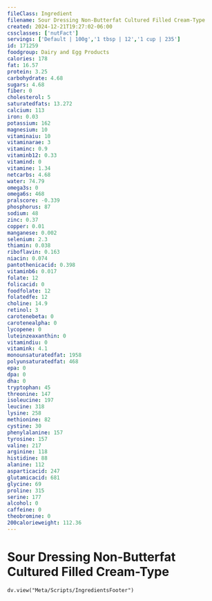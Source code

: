 ```yaml
---
fileClass: Ingredient
filename: Sour Dressing Non-Butterfat Cultured Filled Cream-Type
created: 2024-12-21T19:27:02-06:00
cssclasses: ['nutFact']
servings: ['Default | 100g','1 tbsp | 12','1 cup | 235']
id: 171259
foodgroup: Dairy and Egg Products
calories: 178
fat: 16.57
protein: 3.25
carbohydrate: 4.68
sugars: 4.68
fiber: 0
cholesterol: 5
saturatedfats: 13.272
calcium: 113
iron: 0.03
potassium: 162
magnesium: 10
vitaminaiu: 10
vitaminarae: 3
vitaminc: 0.9
vitaminb12: 0.33
vitamind: 0
vitamine: 1.34
netcarbs: 4.68
water: 74.79
omega3s: 0
omega6s: 468
pralscore: -0.339
phosphorus: 87
sodium: 48
zinc: 0.37
copper: 0.01
manganese: 0.002
selenium: 2.3
thiamin: 0.038
riboflavin: 0.163
niacin: 0.074
pantothenicacid: 0.398
vitaminb6: 0.017
folate: 12
folicacid: 0
foodfolate: 12
folatedfe: 12
choline: 14.9
retinol: 3
carotenebeta: 0
carotenealpha: 0
lycopene: 0
luteinzeaxanthin: 0
vitamindiu: 0
vitamink: 4.1
monounsaturatedfat: 1958
polyunsaturatedfat: 468
epa: 0
dpa: 0
dha: 0
tryptophan: 45
threonine: 147
isoleucine: 197
leucine: 318
lysine: 258
methionine: 82
cystine: 30
phenylalanine: 157
tyrosine: 157
valine: 217
arginine: 118
histidine: 88
alanine: 112
asparticacid: 247
glutamicacid: 681
glycine: 69
proline: 315
serine: 177
alcohol: 0
caffeine: 0
theobromine: 0
200calorieweight: 112.36
---
```


# Sour Dressing Non-Butterfat Cultured Filled Cream-Type

```dataviewjs
dv.view("Meta/Scripts/IngredientsFooter")
```